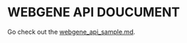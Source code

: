 # WEBGENE API DOUCUMENT

Go check out the [webgene_api_sample.md](https://github.com/ravewill123/webgene_api_reference/blob/master/webgene_api_sample.md).
